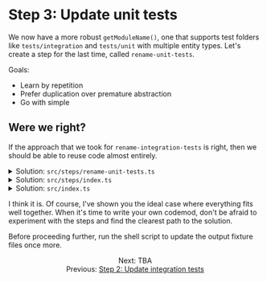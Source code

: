 # Step 3: Update unit tests

We now have a more robust `getModuleName()`, one that supports test folders like `tests/integration` and `tests/unit` with multiple entity types. Let's create a step for the last time, called `rename-unit-tests`.

Goals:

- Learn by repetition
- Prefer duplication over premature abstraction
- Go with simple


## Were we right?

If the approach that we took for `rename-integration-tests` is right, then we should be able to reuse code almost entirely.

<details>

<summary>Solution: <code>src/steps/rename-unit-tests.ts</code></summary>

I highlighted only the differences between `rename-integration-tests` and `rename-unit-tests`.

```diff
/* eslint-disable @typescript-eslint/no-unsafe-member-access */
import { readFileSync, writeFileSync } from 'node:fs';
import { join } from 'node:path';

import { AST } from '@codemod-utils/ast-javascript';
import { findFiles, parseFilePath } from '@codemod-utils/files';

import type { Options } from '../types/index.js';

type Data = {
  isTypeScript: boolean;
  moduleName: string;
};

- const folderToEntityType = new Map([
-   ['components', 'Component'],
-   ['helpers', 'Helper'],
-   ['modifiers', 'Modifier'],
- ]);
+ const folderToEntityType = new Map([
+   ['adapters', 'Adapter'],
+   ['controllers', 'Controller'],
+   ['initializers', 'Initializer'],
+   ['instance-initializers', 'Instance Initializer'],
+   ['mixins', 'Mixin'],
+   ['models', 'Model'],
+   ['routes', 'Route'],
+   ['serializers', 'Serializer'],
+   ['services', 'Service'],
+   ['utils', 'Utility'],
+ ]);

function parseEntity(dir: string): {
  entityType: string | undefined;
  remainingPath: string;
} {
  const [folder, ...remainingPaths] = dir.split('/');
  const entityType = folderToEntityType.get(folder!);

  return {
    entityType,
    remainingPath: remainingPaths.join('/'),
  };
}

function getModuleName(filePath: string): string {
  let { dir, name } = parseFilePath(filePath);

-   dir = dir.replace(/^tests\/integration(\/)?/, '');
+   dir = dir.replace(/^tests\/unit(\/)?/, '');
  name = name.replace(/-test$/, '');

  const { entityType, remainingPath } = parseEntity(dir);
  const entityName = join(remainingPath, name);

  // a.k.a. friendlyTestDescription
-   return ['Integration', entityType, entityName].join(' | ');
+   return ['Unit', entityType, entityName].join(' | ');
}

function renameModule(file: string, data: Data): string {
  const traverse = AST.traverse(data.isTypeScript);

  const ast = traverse(file, {
    visitCallExpression(node) {
      if (
        node.value.callee.type !== 'Identifier' ||
        node.value.callee.name !== 'module'
      ) {
        return false;
      }

      if (node.value.arguments.length !== 2) {
        return false;
      }

      switch (node.value.arguments[0].type) {
        case 'Literal': {
          node.value.arguments[0] = AST.builders.literal(data.moduleName);

          break;
        }

        case 'StringLiteral': {
          node.value.arguments[0] = AST.builders.stringLiteral(data.moduleName);

          break;
        }
      }

      return false;
    },
  });

  return AST.print(ast);
}

- export function renameIntegrationTests(options: Options): void {
+ export function renameUnitTests(options: Options): void {
  const { projectRoot } = options;

-   const filePaths = findFiles('tests/integration/**/*-test.{js,ts}', {
+   const filePaths = findFiles('tests/unit/**/*-test.{js,ts}', {
    projectRoot,
  });

  filePaths.forEach((filePath) => {
    const oldPath = join(projectRoot, filePath);
    const oldFile = readFileSync(oldPath, 'utf8');

    const data = {
      isTypeScript: filePath.endsWith('.ts'),
      moduleName: getModuleName(filePath),
    };

    const newFile = renameModule(oldFile, data);

    writeFileSync(oldPath, newFile, 'utf8');
  });
}
```

</details>

<details>

<summary>Solution: <code>src/steps/index.ts</code></summary>

```diff
export * from './create-options.js';
export * from './rename-acceptance-tests.js';
export * from './rename-integration-tests.js';
+ export * from './rename-unit-tests.js';
```

</details>

<details>

<summary>Solution: <code>src/index.ts</code></summary>

```diff
import {
  createOptions,
  renameAcceptanceTests,
  renameIntegrationTests,
+   renameUnitTests,
} from './steps/index.js';
import type { CodemodOptions } from './types/index.js';

export function runCodemod(codemodOptions: CodemodOptions): void {
  const options = createOptions(codemodOptions);

  renameAcceptanceTests(options);
  renameIntegrationTests(options);
+   renameUnitTests(options);
}
```

</details>

I think it is. Of course, I've shown you the ideal case where everything fits well together. When it's time to write your own codemod, don't be afraid to experiment with the steps and find the clearest path to the solution.

Before proceeding further, run the shell script to update the output fixture files once more.


<div align="center">
  <div>
    Next: TBA
  </div>
  <div>
    Previous: <a href="./06-step-2-update-integration-tests.md">Step 2: Update integration tests</a>
  </div>
</div>
